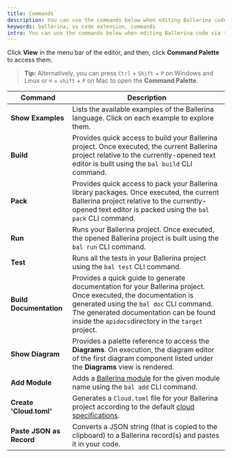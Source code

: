 ```yaml
---
title: Commands
description: You can use the commands below when editing Ballerina code via the VS Code extension.
keywords: ballerina, vs code extension, commands
intro: You can use the commands below when editing Ballerina code via the VS Code extension.
---
```


 Click **View** in the menu bar of the editor, and then, click **Command Palette** to access them.

>**Tip:** Alternatively, you can press `Ctrl` + `Shift` + `P` on Windows and Linux or `⌘` + `shift` + `P` on Mac to open the **Command Palette**.
   

| Command              	| Description                                                                                                                                                                                                                                               	    |
|----------------------	|----------------------------------------------------------------------------------------------------------------------------------------------------------------------------------------------------------------------------------------------------------------|
| **Show Examples**        	| Lists the available examples of the Ballerina language. Click on each example to explore them.                                                                                                                                 	                               |
| **Build**                	| Provides quick access to build your Ballerina project. Once executed, the current Ballerina project relative to the currently-opened text editor is built using the  `bal build` CLI command.                                                          	       |
| **Pack**                 	| Provides quick access to pack your Ballerina library packages. Once executed, the current Ballerina project relative to the currently-opened text editor is packed using the  `bal pack` CLI command.                                                      	   |
| **Run**                  	| Runs your Ballerina project. Once executed, the opened Ballerina project is built using the `bal run` CLI command.                                                                                                                                     	       |
| **Test**                 	| Runs all the tests in your Ballerina project using the  `bal test` CLI command.                                                                                                                                                                        	       |
| **Build Documentation**  	| Provides a quick guide to generate documentation for your Ballerina project. Once executed, the documentation is generated using the  `bal doc` CLI command. The generated documentation can be found inside the `apidocs`directory in the `target` project. 	 |
| **Show Diagram**         	| Provides a palette reference to access the **Diagrams**. On execution, the diagram editor of the first diagram component listed under the  **Diagrams** view is rendered.                                                                                    	 |
| **Add Module**           	| Adds a [Ballerina module](/learn/organize-ballerina-code/#non-default-modules) for the given module name using the `bal add` CLI command.                                                                                           	                          |
| **Create 'Cloud.toml'**  	| Generates a `Cloud.toml` file for your Ballerina project according to the default [cloud specifications](https://github.com/ballerina-platform/ballerina-spec/blob/master/c2c/code-to-cloud-spec.md).                                                  	       |
| **Paste JSON as Record** 	| Converts a JSON string (that is copied to the clipboard) to a Ballerina record(s) and pastes it in your code.                                                                                                                                	                 |
